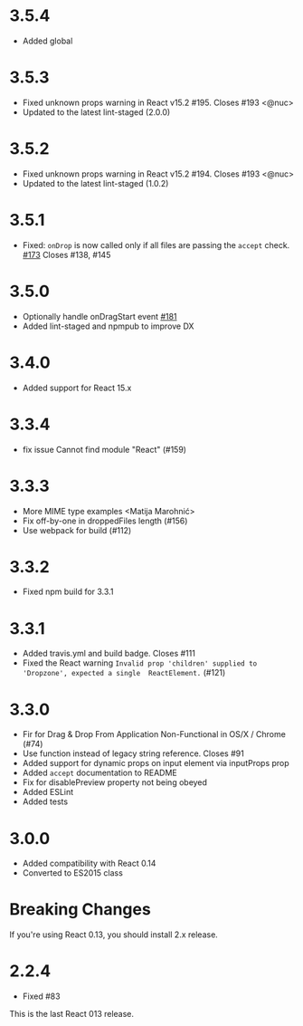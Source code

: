 # 3.5.4

- Added global

# 3.5.3

- Fixed unknown props warning in React v15.2 #195. Closes #193 <@nuc>
- Updated to the latest lint-staged (2.0.0)

# 3.5.2

- Fixed unknown props warning in React v15.2 #194. Closes #193 <@nuc>
- Updated to the latest lint-staged (1.0.2)

# 3.5.1

* Fixed: `onDrop` is now called only if all files are passing the `accept` check. [#173](https://github.com/okonet/react-dropzone/pull/173) Closes #138, #145

# 3.5.0

* Optionally handle onDragStart event [#181](https://github.com/okonet/react-dropzone/pull/181)
* Added lint-staged and npmpub to improve DX

# 3.4.0

* Added support for React 15.x <Nuno Campos>

# 3.3.4

* fix issue Cannot find module "React" (#159) <Jonathan Sanchez Pando>

# 3.3.3

* More MIME type examples <Matija Marohnić>
* Fix off-by-one in droppedFiles length (#156) <BJTerry>
* Use webpack for build (#112) <Ville Lindholm>

# 3.3.2

* Fixed npm build for 3.3.1

# 3.3.1

* Added travis.yml and build badge. Closes #111 <Andrey Okonetchnikov>
* Fixed the React warning `Invalid prop 'children' supplied to 'Dropzone', expected a single 
ReactElement.` (#121) <Marnus Weststrate>

# 3.3.0

* Fir for Drag & Drop From Application Non-Functional in OS/X / Chrome (#74) <newsiberian>
* Use function instead of legacy string reference. Closes #91 <Andrey Okonetchnikov>
* Added support for dynamic props on input element via inputProps prop <Ben Daley>
* Added `accept` documentation to README <xabikos>
* Fix for disablePreview property not being obeyed <Frank Wallis>
* Added ESLint
* Added tests

# 3.0.0

* Added compatibility with React 0.14
* Converted to ES2015 class

Breaking Changes
====

If you're using React 0.13, you should install 2.x release.

# 2.2.4

* Fixed #83 

This is the last React 013 release.

